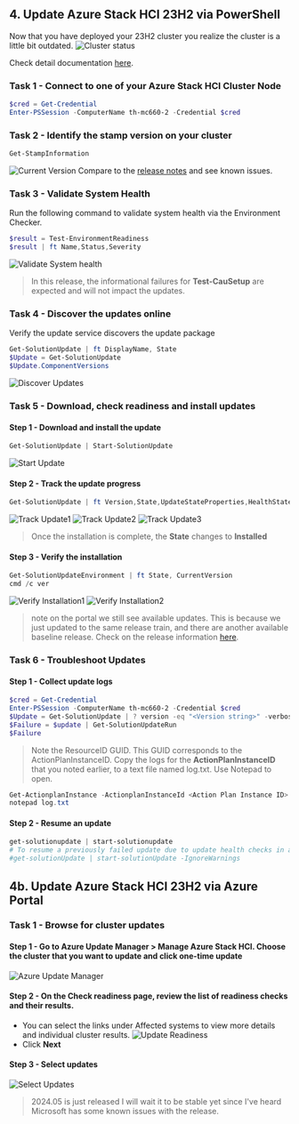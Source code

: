 ## 4. Update Azure Stack HCI 23H2 via PowerShell

Now that you have deployed your 23H2 cluster you realize the cluster is a little bit outdated.
![Cluster status](images/Cluster-Status.png)

Check detail documentation [here](https://learn.microsoft.com/en-us/azure-stack/hci/update/update-via-powershell-23h2).

### Task 1 - Connect to one of your Azure Stack HCI Cluster Node

```powershell
$cred = Get-Credential
Enter-PSSession -ComputerName th-mc660-2 -Credential $cred
```

### Task 2 - Identify the stamp version on your cluster

```powershell
Get-StampInformation
```

![Current Version](images/Current-Version.png)
Compare to the [release notes](https://learn.microsoft.com/en-us/azure-stack/hci/known-issues-2402) and see known issues.


### Task 3 - Validate System Health

Run the following command to validate system health via the Environment Checker.
```powershell
$result = Test-EnvironmentReadiness
$result | ft Name,Status,Severity
```
![Validate System health](images/Validate-Health.png)
> In this release, the informational failures for **Test-CauSetup** are expected and will not impact the updates.

### Task 4 - Discover the updates online

Verify the update service discovers the update package
```powershell
Get-SolutionUpdate | ft DisplayName, State
$Update = Get-SolutionUpdate 
$Update.ComponentVersions
```
![Discover Updates](images/Discover-Updates.png)

### Task 5 - Download, check readiness and install updates

#### Step 1 - Download and install the update

```powershell
Get-SolutionUpdate | Start-SolutionUpdate
```
![Start Update](images/Start-Update.png)

#### Step 2 - Track the update progress

```powershell
Get-SolutionUpdate | ft Version,State,UpdateStateProperties,HealthState
```
![Track Update1](images/Track-Update1.png)
![Track Update2](images/Track-Update2.png)
![Track Update3](images/Track-Update3.png)

> Once the installation is complete, the **State** changes to **Installed**

#### Step 3 - Verify the installation
```powershell
Get-SolutionUpdateEnvironment | ft State, CurrentVersion
cmd /c ver
```
![Verify Installation1](images/Verify-Installation1.png)
![Verify Installation2](images/Verify-Installation2.png)
> note on the portal we still see available updates. This is because we just updated to the same release train, and there are another available baseline release.
Check on the release information [here](https://learn.microsoft.com/en-us/azure-stack/hci/release-information-23h2).


### Task 6 - Troubleshoot Updates
#### Step 1 - Collect update logs
```powershell
$cred = Get-Credential
Enter-PSSession -ComputerName th-mc660-2 -Credential $cred
$Update = Get-SolutionUpdate | ? version -eq "<Version string>" -verbose
$Failure = $update | Get-SolutionUpdateRun
$Failure
```
> Note the ResourceID GUID. This GUID corresponds to the ActionPlanInstanceID.
Copy the logs for the **ActionPlanInstanceID** that you noted earlier, to a text file named log.txt. Use Notepad to open.
```powershell
Get-ActionplanInstance -ActionplanInstanceId <Action Plan Instance ID> >log.txt
notepad log.txt
```
#### Step 2 - Resume an update

```powershell
get-solutionupdate | start-solutionupdate
# To resume a previously failed update due to update health checks in a Warning state
#get-solutionUpdate | start-solutionUpdate -IgnoreWarnings
```

## 4b. Update Azure Stack HCI 23H2 via Azure Portal

### Task 1 - Browse for cluster updates

#### Step 1 - Go to Azure Update Manager > Manage Azure Stack HCI. Choose the cluster that you want to update and click one-time update
![Azure Update Manager](images/Update-Manager1.png)
#### Step 2 - On the Check readiness page, review the list of readiness checks and their results.
* You can select the links under Affected systems to view more details and individual cluster results.
![Update Readiness](images/Update-Readiness.png)
* Click **Next**
#### Step 3 - Select updates
![Select Updates](images/Select-Updates.png)
> 2024.05 is just released I will wait it to be stable yet since I've heard Microsoft has some known issues with the release.


